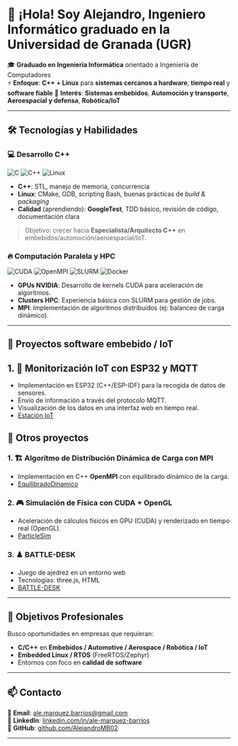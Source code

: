 # 👋 ¡Hola! Soy Alejandro, Ingeniero Informático graduado en la Universidad de Granada (UGR)

🎓 **Graduado en Ingeniería Informática** orientado a Ingeniería de Computadores  
⚡ **Enfoque**: **C++ + Linux** para **sistemas cercanos a hardware**, **tiempo real** y **software fiable**
🏢 **Interés**: **Sistemas embebidos**, **Automoción y transporte**, **Aeroespacial y defensa**, **Robótica/IoT**

---

## 🛠️ Tecnologías y Habilidades

### 💻 **Desarrollo C++**
![C](https://img.shields.io/badge/C-A8B9CC?style=for-the-badge&logo=c&logoColor=white)
![C++](https://img.shields.io/badge/C%2B%2B-00599C?style=for-the-badge&logo=c%2B%2B&logoColor=white)
![Linux](https://img.shields.io/badge/Linux-FCC624?style=for-the-badge&logo=linux&logoColor=black)

- **C++**: STL, manejo de memoria, concurrencia
- **Linux**: CMake, GDB, scripting Bash, buenas prácticas de *build & packaging*
- **Calidad** (aprendiendo): **GoogleTest**, TDD básico, revisión de código, documentación clara

> Objetivo: crecer hacia **Especialista/Arquitecto C++** en embebidos/automoción/aeroespacial/IoT.

### 🔥 **Computación Paralela y HPC**
![CUDA](https://img.shields.io/badge/NVIDIA_CUDA-76B900?style=for-the-badge&logo=nvidia&logoColor=white)
![OpenMPI](https://img.shields.io/badge/OpenMPI-000000?style=for-the-badge&logo=openmpi&logoColor=white)
![SLURM](https://img.shields.io/badge/SLURM-0077B5?style=for-the-badge)
![Docker](https://img.shields.io/badge/Docker-2496ED?style=for-the-badge&logo=docker&logoColor=white)

- **GPUs NVIDIA**: Desarrollo de kernels CUDA para aceleración de algoritmos.
- **Clusters HPC**: Experiencia básica con SLURM para gestión de jobs.
- **MPI**: Implementación de algoritmos distribuidos (ej: balanceo de carga dinámico).

---

## 🚀 Proyectos software embebido / IoT

## 1. 📡 Monitorización IoT con ESP32 y MQTT
   - Implementación en ESP32 (C++/ESP-IDF) para la recogida de datos de sensores.
   - Envío de información a través del protocolo MQTT.
   - Visualización de los datos en una interfaz web en tiempo real.
   - [Estación IoT](https://github.com/AlejandroMB02/ESP32-MQTT-Control)

## 🚀 Otros proyectos

### 1. 🏗️ **Algoritmo de Distribución Dinámica de Carga con MPI**
   - Implementación en C++ **OpenMPI** con equilibrado dinámico de la carga.
   - [EquilibradoDinamico](https://github.com/AlejandroMB02/Equilibrado_Dinamico_MPI)

### 2. 🎮 **Simulación de Física con CUDA + OpenGL**
   - Aceleración de cálculos físicos en GPU (CUDA) y renderizado en tiempo real (OpenGL).  
   - [ParticleSim](https://github.com/AlejandroMB02/Physics-simulation-CUDA-OpenGL)

### 3. ♟️ **BATTLE-DESK**
   - Juego de ajedrez en un entorno web
   - Tecnologías: three.js, HTML
   - [BATTLE-DESK](https://github.com/AlejandroMB02/BATTLE-DESK)

---

## 📌 Objetivos Profesionales
Busco oportunidades en empresas que requieran:  
- **C/C++** en **Embebidos / Automotive / Aerospace / Robótica / IoT**  
- **Embedded Linux / RTOS** (FreeRTOS/Zephyr)
- Entornos con foco en **calidad de software**

---

## 📫 Contacto
📧 **Email**: [ale.marquez.barrios@gmail.com](mailto:tu.email@ejemplo.com)  
💼 **LinkedIn**: [linkedin.com/in/ale-marquez-barrios](https://www.linkedin.com/in/ale-marquez-barrios/)  
🐙 **GitHub**: [github.com/AlejandroMB02](https://github.com/AlejandroMB02)  

---
